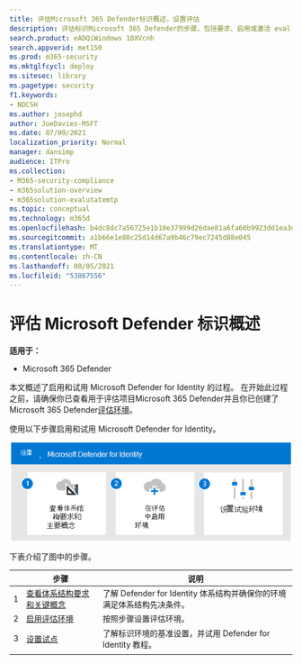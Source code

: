 ```yaml
---
title: 评估Microsoft 365 Defender标识概述，设置评估
description: 评估标识Microsoft 365 Defender的步骤，包括要求、启用或激活 eval 以及设置试点或测试。
search.product: eADQiWindows 10XVcnh
search.appverid: met150
ms.prod: m365-security
ms.mktglfcycl: deploy
ms.sitesec: library
ms.pagetype: security
f1.keywords:
- NOCSH
ms.author: josephd
author: JoeDavies-MSFT
ms.date: 07/09/2021
localization_priority: Normal
manager: dansimp
audience: ITPro
ms.collection:
- M365-security-compliance
- m365solution-overview
- m365solution-evalutatemtp
ms.topic: conceptual
ms.technology: m365d
ms.openlocfilehash: b4dc8dc7a56725e1b10e37999d26dae81a6fa60b9923dd1ea3de4f242debe6ae
ms.sourcegitcommit: a1b66e1e80c25d14d67a9b46c79ec7245d88e045
ms.translationtype: MT
ms.contentlocale: zh-CN
ms.lasthandoff: 08/05/2021
ms.locfileid: "53867556"
---
```

# <a name="evaluate-microsoft-defender-for-identity-overview"></a>评估 Microsoft Defender 标识概述


**适用于：**
- Microsoft 365 Defender

本文概述了启用和试用 Microsoft Defender for Identity 的过程。 在开始此过程之前，请确保你已查看用于评估项目Microsoft 365 Defender并且你已创建了[](eval-overview.md)Microsoft 365 Defender[评估环境](eval-create-eval-environment.md)。 
<br>

使用以下步骤启用和试用 Microsoft Defender for Identity。

![将 Microsoft Defender for Identity 添加到 Defender 评估环境的步骤](../../media/defender/m365-defender-identity-eval-steps.png)

下表介绍了图中的步骤。

| |步骤  |说明  |
|---------|---------|---------|
|1|[查看体系结构要求和关键概念](eval-defender-identity-architecture.md)    | 了解 Defender for Identity 体系结构并确保你的环境满足体系结构先决条件。       |
|2|[启用评估环境](eval-defender-identity-enable-eval.md)     |   按照步骤设置评估环境。      |
|3|[设置试点](eval-defender-identity-pilot.md)     |   了解标识环境的基准设置，并试用 Defender for Identity 教程。     |
||||

